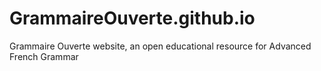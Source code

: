 # GrammaireOuverte.github.io
Grammaire Ouverte website, an open educational resource for Advanced French Grammar
